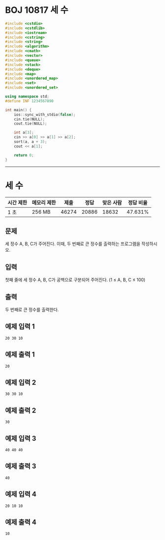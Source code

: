 # BOJ 10817 세 수

```c++
#include <cstdio>
#include <cstdlib>
#include <iostream>
#include <cstring>
#include <string>
#include <algorithm>
#include <cmath>
#include <vector>
#include <queue>
#include <stack>
#include <deque>
#include <map>
#include <unordered_map>
#include <set>
#include <unordered_set>

using namespace std;
#define INF 1234567890

int main() {
	ios::sync_with_stdio(false);
	cin.tie(NULL);
	cout.tie(NULL);

	int a[3];
	cin >> a[0] >> a[1] >> a[2];
	sort(a, a + 3);
	cout << a[1];

	return 0;
}


```

---



# 세 수

| 시간 제한 | 메모리 제한 | 제출  | 정답  | 맞은 사람 | 정답 비율 |
| --------- | ----------- | ----- | ----- | --------- | --------- |
| 1 초      | 256 MB      | 46274 | 20886 | 18632     | 47.631%   |

## 문제

세 정수 A, B, C가 주어진다. 이때, 두 번째로 큰 정수를 출력하는 프로그램을 작성하시오. 

## 입력

첫째 줄에 세 정수 A, B, C가 공백으로 구분되어 주어진다. (1 ≤ A, B, C ≤ 100)

## 출력

두 번째로 큰 정수를 출력한다.

## 예제 입력 1

```
20 30 10
```

## 예제 출력 1

```
20
```

## 예제 입력 2

```
30 30 10
```

## 예제 출력 2

```
30
```

## 예제 입력 3

```
40 40 40
```

## 예제 출력 3

```
40
```

## 예제 입력 4

```
20 10 10
```

## 예제 출력 4

```
10
```